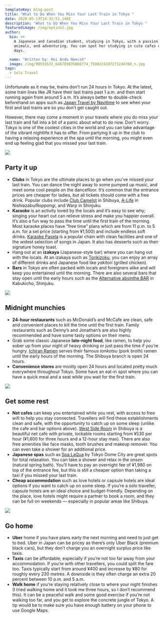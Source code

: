 ```yaml
---
templateKey: blog-post
title: "What to Do When You Miss Your Last Train in Tokyo "
date: 2020-05-13T14:32:51.140Z
description: "What to Do When You Miss Your Last Train in Tokyo "
featuredimage: /img/option2.jpg
author:
  bio: >+
    A Japanese and Canadian student, studying in Tokyo, with a passion for food,
    animals, and adventuring. You can spot her studying in cute cafes on her off
    days.

  name: "Written by: Rei Ando Nemish"
  image: /img/90555533_646789835866774_7590224187273248768_n.jpg
tags:
  - Solo Travel
---
```

Unfortunate as it may be, trains don’t run 24 hours in Tokyo. At the latest, some train lines like JR have their last trains past 1 a.m. and then start running again from around 5 a.m. It’s always better to double-check beforehand on apps such as [Japan Travel by Navitime](https://www.navitime.co.jp/pcstorage/html/japan_travel/english/) to see when your first and last trains are so you don’t get caught out.

However, there may come a moment in your travels where you do miss your last train and fall into a bit of a panic about what to do now. Don’t worry. Tokyo is one of the coolest cities in the world and you can take advantage of the vibrant nightlife it has to offer. From partying it up in the club to having a relaxing experience at the spa until the morning, you might even end up feeling glad that you missed your last train.

![](/img/clubbing.jpg)

## Party it up

* **Clubs** in Tokyo are the ultimate places to go when you’ve missed your last train. You can dance the night away to some pumped up music, and meet some cool people on the dancefloor. It’s common that the entrance prices are cheaper for ladies, but all tickets should come with a free drink. Popular clubs include [Club Camelot](http://www.clubcamelot.jp/) in Shibuya, [A-Life](https://www.tripadvisor.com/Attraction_Review-g14129744-d10432936-Reviews-A_life_nishiazabu-Nishiazabu_Minato_Tokyo_Tokyo_Prefecture_Kanto.html) in Nishiazabu/Roppongi, and Warp in Shinjuku.
* **Karaoke** is an activity loved by the locals and it’s easy to see why; singing your heart out can relieve stress and make you happier overall. It’s also a fun way to pass the time until the first train of the morning. Most karaoke places have “free time” plans which are from 11 p.m. to 5 a.m. for a set price (starting from ¥1,500) and include endless soft drinks. [Karaoke Pasela](https://www.pasela.co.jp/) is a popular chain with clean facilities and one of the widest selection of songs in Japan. It also has desserts such as their signature honey toast.
* Hang out at an **izakaya** (Japanese-style bar) where you can hang out with the locals. At an izakaya such as [Torikizoku](https://www.torikizoku.co.jp/), you can enjoy an array of different drinks and Japanese food like *yakitori* (grilled chicken). 
* **Bars** in Tokyo are often packed with locals and foreigners alike and will keep you entertained until the morning. There are also several bars that stay open until the early hours such as the [Alternative absinthe BAR](https://www.facebook.com/alternativeabsinthebar/) in Kabukicho, Shinjuku. 

![](/img/midnightnoodles.jpg)

## Midnight munchies

* **24-hour restaurants** such as McDonald’s and McCafe are clean, safe and convenient places to kill the time until the first train. Family restaurants such as Denny’s and Jonathan’s are also highly recommended and have some tasty options on their menu. 
* Grab some classic Japanese **late-night food**, like ramen, to help you sober up from your night of heavy drinking or just pass the time if you’re hungry. [Ichiran Ramen](https://en.ichiran.com/shop/map-jp.html) serves their famous *tonkotsu* (pork broth) ramen until the early hours of the morning. The Shibuya branch is open 24 hours. 
* **Convenience stores** are mostly open 24 hours and located pretty much everywhere throughout Tokyo. Some have an eat-in spot where you can have a quick meal and a seat while you wait for the first train. 

![](/img/westsideroom.png)

## Get some rest

* **Net cafes** can keep you entertained while you rest, with access to free wifi to help you stay connected. Travellers will find these establishments clean and safe, with the opportunity to catch up on some sleep (unlike the cafe and bar options above). [West Side Room](https://westsideroom.jp/shibuya/#price_list) in Shibuya is a beautiful net cafe with private, lockable rooms starting from ¥530 per hour (¥1,600 for three hours and a 12-hour stay max). There are also free amenities like face masks, tooth brushes and makeup remover. You can even take a shower for an additional price.
* **Japanese spas** such as [Spa LaQua](https://www.tokyo-dome.co.jp/en/tourists/experiences/tourists-plan-10/) by Tokyo Dome City are great spots for total relaxation. You can take a shower and relax in the *onsen* (natural spring bath). You’ll have to pay an overnight fee of ¥1,980 on top of the entrance fee, but this is still a cheaper option than taking a taxi if you missed your last train. 
* **Cheap accommodation** such as love hotels or capsule hotels are ideal options if you want to catch up on some sleep. If you’re a solo traveller, capsule hotels are an ideal choice and budget-friendly. Depending on the place, love hotels might require a partner to book a room, and they can be full on weekends — especially in popular areas like Shibuya.  

![](/img/uberhome.jpg)

## Go home

* **Uber** home if you have plans early the next morning and need to just get to bed. Uber in Japan can be pricey as there’s only Uber Black (premium black cars), but they don’t charge you an overnight surplus price like taxis. 
* **Taxis** can be affordable, especially if you’re not too far away from your accommodation. If you’re with other travellers, you could split the fare too. Taxis typically start from around ¥400 and increase by ¥80 for roughly every 230 metres. A downside is they often charge an extra 20 percent between 10 p.m. and 5 a.m.
* **Walk home** if you’re staying relatively close to where your night finishes (I tried walking home and it took me three hours, so I don’t recommend this). It can be a peaceful walk and some good exercise if you’re not walking too far, and you get to explore the concrete jungle of Tokyo. A tip would be to make sure you have enough battery on your phone to use Google Maps.